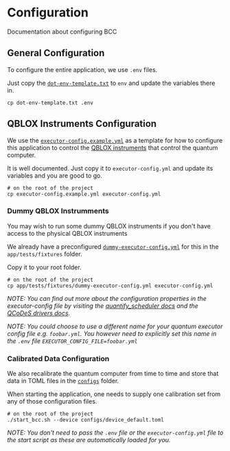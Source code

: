 # Configuration

Documentation about configuring BCC

## General Configuration

To configure the entire application, we use `.env` files.   

Just copy the [`dot-env-template.txt`](../dot-env-template.txt) to `env` and update the variables there in.

```shell
cp dot-env-template.txt .env
```

## QBLOX Instruments Configuration

We use the [`executor-config.example.yml`](../executor-config.example.yml) as a template for how to configure this application
to control the [QBLOX instruments](https://qblox-qblox-instruments.readthedocs-hosted.com/en/main/index.html) that control the quantum computer. 

It is well documented. Just copy it to `executor-config.yml` and update its variables and you are good to go.

```shell
# on the root of the project
cp executor-config.example.yml executor-config.yml
```

### Dummy QBLOX Instrumments

You may wish to run some dummy QBLOX instruments if you don't have access to the physical QBLOX instruments

We already have a preconfigured [`dummy-executor-config.yml`](../app/tests/fixtures/dummy-executor-config.yml) for this in the 
`app/tests/fixtures` folder.   

Copy it to your root folder.

```shell
# on the root of the project
cp app/tests/fixtures/dummy-executor-config.yml executor-config.yml
```

_NOTE: You can find out more about the configuration properties in the executor-config file by 
visiting the [quantify_scheduler docs](https://quantify-os.org/docs/quantify-scheduler/dev/reference/qblox/Cluster.html)
and the [QCoDeS drivers docs](https://microsoft.github.io/Qcodes/)._  

_NOTE: You could choose to use a different name for your quantum executor config file e.g. `foobar.yml`.
You however need to explicitly set this name in the `.env` file `EXECUTOR_CONFIG_FILE=foobar.yml`_  

### Calibrated Data Configuration

We also recalibrate the quantum computer from time to time and store that data in TOML files in the [`configs`](../configs) folder.  

When starting the application, one needs to supply one calibration set from any of those configuration files.

```shell
# on the root of the project
./start_bcc.sh --device configs/device_default.toml
```

_NOTE: You don't need to pass the `.env` file or the `executor-config.yml` file to the start script as these are 
automatically loaded for you._  

